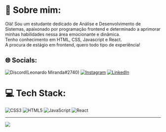 # 💫 Sobre mim:
Olá! Sou um estudante dedicado de Análise e Desenvolvimento de Sistemas, apaixonado por programação frontend e determinado a aprimorar minhas habilidades nessa área emocionante e dinâmica.<br>Tenho conhecimento em HTML, CSS, Javascript e React.<br>A procura de estágio em frontend, quero todo tipo de experiência!


## 🌐 Socials:
![Discord](https://img.shields.io/badge/Discord-%237289DA.svg?logo=discord&logoColor=white)(Leonardo Miranda#2740) [![Instagram](https://img.shields.io/badge/Instagram-%23E4405F.svg?logo=Instagram&logoColor=white)](https://instagram.com/leomiranda18) [![LinkedIn](https://img.shields.io/badge/LinkedIn-%230077B5.svg?logo=linkedin&logoColor=white)](https://www.linkedin.com/in/leonardo--miranda/) 

# 💻 Tech Stack:
![CSS3](https://img.shields.io/badge/css3-%231572B6.svg?style=for-the-badge&logo=css3&logoColor=white) ![HTML5](https://img.shields.io/badge/html5-%23E34F26.svg?style=for-the-badge&logo=html5&logoColor=white) ![JavaScript](https://img.shields.io/badge/javascript-%23323330.svg?style=for-the-badge&logo=javascript&logoColor=%23F7DF1E)  ![React](https://img.shields.io/badge/react-%2320232a.svg?style=for-the-badge&logo=react&logoColor=%2361DAFB)


---
[![](https://visitcount.itsvg.in/api?id=LeomirandaTI&icon=2&color=6)](https://visitcount.itsvg.in)

<!-- Proudly created with GPRM ( https://gprm.itsvg.in ) -->
